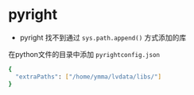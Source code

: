 # pyright

* pyright 找不到通过 `sys.path.append()` 方式添加的库

在python文件的目录中添加 `pyrightconfig.json`

```bash
{
  "extraPaths": ["/home/ymma/lvdata/libs/"]
}
```
<!--stackedit_data:
eyJoaXN0b3J5IjpbMTk4NDEzOTE2NV19
-->